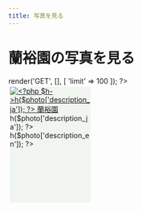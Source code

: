 ```yaml
---
title: 写真を見る
---
```

蘭裕園の写真を見る
==
<?php
$controller = new \Ranyuen\Controller\ApiPhotos;
$photos = $controller->render('GET', [], [ 'limit' => 100 ]);
?>

<style>
.photos .photo {
  background: #f0f5f0;
  float: left;
  margin: 0.6%;
  min-height: 230px;
  width: 32%;
}
</style>
<div class="photos">
<?php foreach ($photos as $photo) { ?>
  <div class="photo">
    <a href="/Calanthe/gallery/<?php $h->h($photo['id']); ?>.jpg">
      <img src="/api/photo?format=jpeg&id=<?php $h->h($photo['id']); ?>" alt="<?php $h->h($photo['description_ja']); ?> 蘭裕園"/>
    </a>
    <div>
      <div><?php $h->h($photo['description_ja']); ?></div>
      <div><?php $h->h($photo['description_en']); ?></div>
    </div>
  </div>
<?php } ?>
</div>
<!--
<script src="/assets/bower_components/masonry/dist/masonry.pkgd.min.js"></script>
<script>
new Masonry(document.getElementsByClassName('photos')[0], {
  columnWidth: '.photo',
  gutter: 0,
  itemSelector: '.photo'
});
</script>
-->
